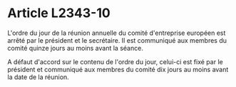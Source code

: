# Article L2343-10

L'ordre du jour de la réunion annuelle du comité d'entreprise européen est arrêté par le président et le secrétaire. Il est communiqué aux membres du comité quinze jours au moins avant la séance.

A défaut d'accord sur le contenu de l'ordre du jour, celui-ci est fixé par le président et communiqué aux membres du comité dix jours au moins avant la date de la réunion.